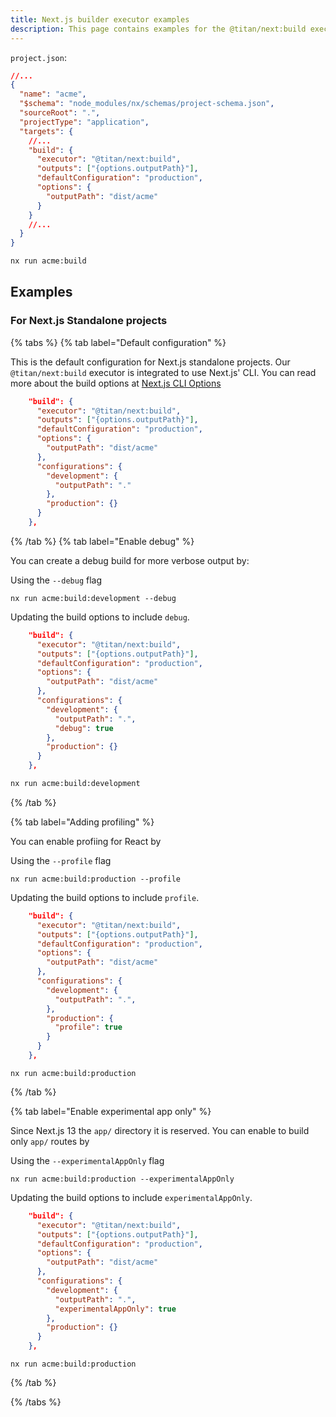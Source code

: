 ```yaml
---
title: Next.js builder executor examples
description: This page contains examples for the @titan/next:build executor.
---
```


`project.json`:

```json
//...
{
  "name": "acme",
  "$schema": "node_modules/nx/schemas/project-schema.json",
  "sourceRoot": ".",
  "projectType": "application",
  "targets": {
    //...
    "build": {
      "executor": "@titan/next:build",
      "outputs": ["{options.outputPath}"],
      "defaultConfiguration": "production",
      "options": {
        "outputPath": "dist/acme"
      }
    }
    //...
  }
}
```

```bash
nx run acme:build
```

## Examples

### For Next.js Standalone projects

{% tabs %}
{% tab label="Default configuration" %}

This is the default configuration for Next.js standalone projects. Our `@titan/next:build` executor is integrated to use Next.js' CLI. You can read more about the build options at [Next.js CLI Options](https://nextjs.org/docs/app/api-reference/next-cli)

```json
    "build": {
      "executor": "@titan/next:build",
      "outputs": ["{options.outputPath}"],
      "defaultConfiguration": "production",
      "options": {
        "outputPath": "dist/acme"
      },
      "configurations": {
        "development": {
          "outputPath": "."
        },
        "production": {}
      }
    },
```

{% /tab %}
{% tab label="Enable debug" %}

You can create a debug build for more verbose output by:

Using the `--debug` flag

```shell
nx run acme:build:development --debug
```

Updating the build options to include `debug`.

```json
    "build": {
      "executor": "@titan/next:build",
      "outputs": ["{options.outputPath}"],
      "defaultConfiguration": "production",
      "options": {
        "outputPath": "dist/acme"
      },
      "configurations": {
        "development": {
          "outputPath": ".",
          "debug": true
        },
        "production": {}
      }
    },
```

```bash
nx run acme:build:development
```

{% /tab %}

{% tab label="Adding profiling" %}

You can enable profiing for React by

Using the `--profile` flag

```shell
nx run acme:build:production --profile
```

Updating the build options to include `profile`.

```json
    "build": {
      "executor": "@titan/next:build",
      "outputs": ["{options.outputPath}"],
      "defaultConfiguration": "production",
      "options": {
        "outputPath": "dist/acme"
      },
      "configurations": {
        "development": {
          "outputPath": ".",
        },
        "production": {
          "profile": true
        }
      }
    },
```

```shell
nx run acme:build:production
```

{% /tab %}

{% tab label="Enable experimental app only" %}

Since Next.js 13 the `app/` directory it is reserved.
You can enable to build only `app/` routes by

Using the `--experimentalAppOnly` flag

```shell
nx run acme:build:production --experimentalAppOnly
```

Updating the build options to include `experimentalAppOnly`.

```json
    "build": {
      "executor": "@titan/next:build",
      "outputs": ["{options.outputPath}"],
      "defaultConfiguration": "production",
      "options": {
        "outputPath": "dist/acme"
      },
      "configurations": {
        "development": {
          "outputPath": ".",
          "experimentalAppOnly": true
        },
        "production": {}
      }
    },
```

```shell
nx run acme:build:production
```

{% /tab %}

{% /tabs %}
